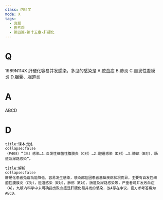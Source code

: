 ```yaml
---
class: 内科学
mode: X
tags:
  - 真题
  - 医考帮
  - 第四篇-第十五章-肝硬化
---
```


# Q
1989N114X 肝硬化容易并发感染，多见的感染是
A.败血症
B.肺炎
C.自发性腹膜炎
D.胆囊、胆道炎

# A
ABCD
# D
```ad-note
title:课本出处
collapse:false
（P408）“（三）感染…1.自发性细菌性腹膜炎（C对）…2.胆道感染（D对）…3.肺部（B对）、肠道及尿路感染”。
```

```ad-summary
title:解析
collapse:false
肝硬化患者免疫功能降低，容易发生感染，感染部位因患者基础疾病状况而异，主要有自发性细菌性腹膜炎（C对），胆道感染（D对），肺部（B对）、肠道及尿路感染等，严重者可并发败血症（A）。九版内科学中未明确指出败血症是肝硬化易并发的感染，故A存在争议，官方参考答案为ABCD。
```

